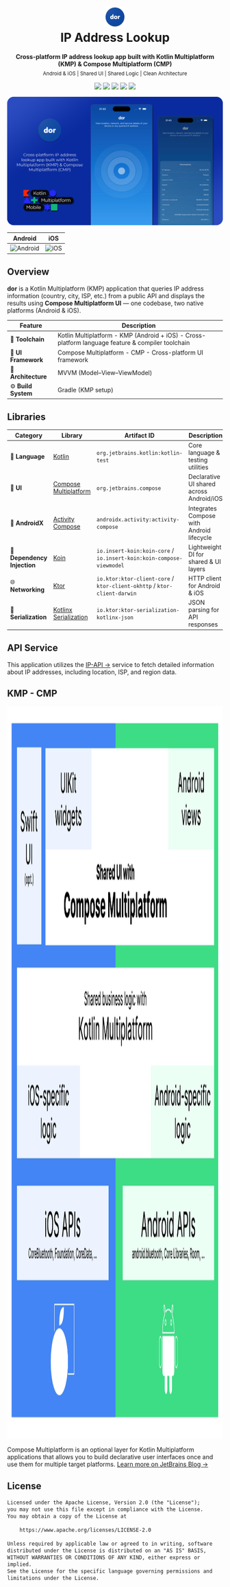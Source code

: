 <h1 align="center">
  <img width="48" height="48" alt="image" src="art/logo.png" />
  <br>
  IP Address Lookup
</h1>

<p align="center">
  <b>Cross-platform IP address lookup app built with Kotlin Multiplatform (KMP) & Compose Multiplatform (CMP)</b><br>
  <sub>Android & iOS | Shared UI | Shared Logic | Clean Architecture</sub>
</p>

<p align="center">
  <img src="https://img.shields.io/badge/Kotlin-000000?style=for-the-badge&logo=kotlin" />
  <img src="https://img.shields.io/badge/Kotlin Multiplatform-000000?style=for-the-badge&logo=kotlin" />
  <img src="https://img.shields.io/badge/Compose Multiplatform-000000?style=for-the-badge&logo=jetpackcompose" />
  <img src="https://img.shields.io/badge/Ktor-000000?style=for-the-badge&logo=ktor" />
  <img src="https://img.shields.io/badge/Koin-000000?style=for-the-badge&logo=kotlin" />
</p>

<p align="center">
  <img alt="image" src="art/header.png" />
</p>

Android|iOS
--|--
![Android](art/Android.gif) | ![iOS](art/iOS.gif)

## Overview

**dor** is a Kotlin Multiplatform (KMP) application that queries IP address information (country, city, ISP, etc.) from a public API and displays the results using **Compose Multiplatform UI** — one codebase, two native platforms (Android & iOS).

| Feature | Description | 
|----------|--------------|
| 🧩 **Toolchain** | Kotlin Multiplatform - KMP (Android + iOS) - Cross-platform language feature & compiler toolchain |
| 🎨 **UI Framework** | Compose Multiplatform - CMP - Cross-platform UI framework |
| 🧱 **Architecture** | MVVM (Model–View–ViewModel) |
| ⚙️ **Build System** | Gradle (KMP setup) |

## Libraries

| Category | Library | Artifact ID | Description |
|-----------|----------|-------------|--------------|
| 🧠 **Language** | [Kotlin](https://kotlinlang.org/) | `org.jetbrains.kotlin:kotlin-test` | Core language & testing utilities |
| 🎨 **UI** | [Compose Multiplatform](https://www.jetbrains.com/lp/compose-multiplatform/) | `org.jetbrains.compose` | Declarative UI shared across Android/iOS |
| 📱 **AndroidX** | [Activity Compose](https://developer.android.com/jetpack/androidx/releases/activity) | `androidx.activity:activity-compose` | Integrates Compose with Android lifecycle |
| 💉 **Dependency Injection** | [Koin](https://insert-koin.io/) | `io.insert-koin:koin-core` / `io.insert-koin:koin-compose-viewmodel` | Lightweight DI for shared & UI layers |
| 🌐 **Networking** | [Ktor](https://ktor.io/) | `io.ktor:ktor-client-core` / `ktor-client-okhttp` / `ktor-client-darwin` | HTTP client for Android & iOS |
| 🔄 **Serialization** | [Kotlinx Serialization](https://github.com/Kotlin/kotlinx.serialization) | `io.ktor:ktor-serialization-kotlinx-json` | JSON parsing for API responses |

## API Service
This application utilizes the [IP-API →](https://ip-api.com/) service to fetch detailed information about IP addresses, including location, ISP, and region data.

## KMP - CMP
<img width="1928" height="1706" alt="image" src="art/architecture.webp" />

Compose Multiplatform is an optional layer for Kotlin Multiplatform applications that allows you to build declarative user interfaces once and use them for multiple target platforms.
[Learn more on JetBrains Blog →](https://blog.jetbrains.com/kotlin/2023/05/compose-multiplatform-for-ios-is-in-alpha/)

## License

```
Licensed under the Apache License, Version 2.0 (the "License");
you may not use this file except in compliance with the License.
You may obtain a copy of the License at

    https://www.apache.org/licenses/LICENSE-2.0

Unless required by applicable law or agreed to in writing, software
distributed under the License is distributed on an "AS IS" BASIS,
WITHOUT WARRANTIES OR CONDITIONS OF ANY KIND, either express or implied.
See the License for the specific language governing permissions and
limitations under the License.

